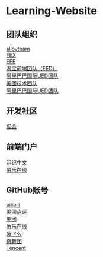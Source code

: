 # Learning-Website
## 团队组织<br>
[alloyteam](http://www.alloyteam.com/)<br>
[FEX](http://fex.baidu.com/)<br>
[EFE](https://efe.baidu.com/)<br>
[淘宝前端团队（FED）](http://taobaofed.org/)<br>
[阿里巴巴国际UED团队](http://www.aliued.com/)<br>
[美团技术团队](https://tech.meituan.com/)<br>
[阿里巴巴国际UED团队](http://www.aliued.com/)<br>

## 开发社区<br>
[掘金](https://juejin.im/welcome/frontend)<br>

## 前端门户<br>
[印记中文](https://www.docschina.org/)<br>
[伯乐在线](http://web.jobbole.com/)<br>


## GitHub账号<br>
[bilibili](https://github.com/bilibili)<br>
[美团点评](https://github.com/Meituan-Dianping)<br>
[美团](https://github.com/Meituan)<br>
[伯乐在线](https://github.com/jobbole)<br>
[饿了么](https://github.com/ElemeFE)<br>
[奇舞团](https://github.com/75team/)<br>
[Tencent](https://github.com/Tencent)<br>
